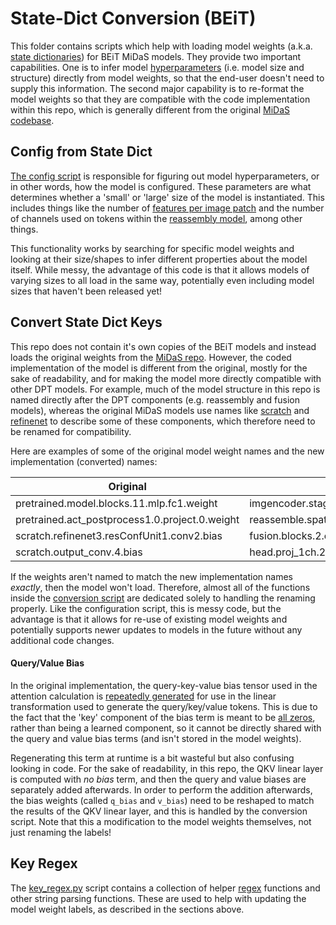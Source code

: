 # State-Dict Conversion (BEiT)

This folder contains scripts which help with loading model weights (a.k.a. [state dictionaries](https://pytorch.org/tutorials/recipes/recipes/what_is_state_dict.html)) for BEiT MiDaS models. They provide two important capabilities. One is to infer model [hyperparameters](https://en.wikipedia.org/wiki/Hyperparameter_(machine_learning)) (i.e. model size and structure) directly from model weights, so that the end-user doesn't need to supply this information. The second major capability is to re-format the model weights so that they are compatible with the code implementation within this repo, which is generally different from the original [MiDaS codebase](https://github.com/isl-org/MiDaS/tree/master/midas).

## Config from State Dict

[The config script](https://github.com/heyoeyo/muggled_dpt/blob/main/lib/v31_beit/state_dict_conversion/config_from_midas_state_dict.py) is responsible for figuring out model hyperparameters, or in other words, how the model is configured. These parameters are what determines whether a 'small' or 'large' size of the model is instantiated. This includes things like the number of [features per image patch](https://github.com/heyoeyo/muggled_dpt/tree/main/lib#patch-embedding-model) and the number of channels used on tokens within the [reassembly model](https://github.com/heyoeyo/muggled_dpt/tree/main/lib#reassembly-model), among other things.

This functionality works by searching for specific model weights and looking at their size/shapes to infer different properties about the model itself. While messy, the advantage of this code is that it allows models of varying sizes to all load in the same way, potentially even including model sizes that haven't been released yet!

## Convert State Dict Keys

This repo does not contain it's own copies of the BEiT models and instead loads the original weights from the [MiDaS repo](https://github.com/isl-org/MiDaS/releases/tag/v3_1). However, the coded implementation of the model is different from the original, mostly for the sake of readability, and for making the model more directly compatible with other DPT models. For example, much of the model structure in this repo is named directly after the DPT components (e.g. reassembly and fusion models), whereas the original MiDaS models use names like [scratch](https://github.com/isl-org/MiDaS/blob/bdc4ed64c095e026dc0a2f17cabb14d58263decb/midas/blocks.py#L73) and [refinenet](https://github.com/isl-org/MiDaS/blob/bdc4ed64c095e026dc0a2f17cabb14d58263decb/midas/dpt_depth.py#L101C9-L105C75) to describe some of these components, which therefore need to be renamed for compatibility.

Here are examples of some of the original model weight names and the new implementation (converted) names:

| Original | Converted |
| -------- | --------- |
| pretrained.model.blocks.11.mlp.fc1.weight | imgencoder.stages.3.blocks.2.mlp.layers.0.weight |
| pretrained.act_postprocess1.0.project.0.weight | reassemble.spatial_upx4.readout_proj.1.weight |
| scratch.refinenet3.resConfUnit1.conv2.bias | fusion.blocks.2.conv_reassembly.conv_seq.3.bias |
| scratch.output_conv.4.bias | head.proj_1ch.2.bias |

If the weights aren't named to match the new implementation names _exactly_, then the model won't load. Therefore, almost all of the functions inside the [conversion script](https://github.com/heyoeyo/muggled_dpt/blob/main/lib/v31_beit/state_dict_conversion/convert_midas_state_dict_keys.py) are dedicated solely to handling the renaming properly. Like the configuration script, this is messy code, but the advantage is that it allows for re-use of existing model weights and potentially supports newer updates to models in the future without any additional code changes.


#### Query/Value Bias

In the original implementation, the query-key-value bias tensor used in the attention calculation is [repeatedly generated](https://github.com/huggingface/pytorch-image-models/blob/ce4d3485b690837ba4e1cb4e0e6c4ed415e36cea/timm/models/beit.py#L185) for use in the linear transformation used to generate the query/key/value tokens. This is due to the fact that the 'key' component of the bias term is meant to be [all zeros](https://github.com/huggingface/pytorch-image-models/blob/ce4d3485b690837ba4e1cb4e0e6c4ed415e36cea/timm/models/beit.py#L152), rather than being a learned component, so it cannot be directly shared with the query and value bias terms (and isn't stored in the model weights).

Regenerating this term at runtime is a bit wasteful but also confusing looking in code. For the sake of readability, in this repo, the QKV linear layer is computed with _no bias_ term, and then the query and value biases are separately added afterwards. In order to perform the addition afterwards, the bias weights (called `q_bias` and `v_bias`) need to be reshaped to match the results of the QKV linear layer, and this is handled by the conversion script. Note that this a modification to the model weights themselves, not just renaming the labels!

## Key Regex

The [key_regex.py](https://github.com/heyoeyo/muggled_dpt/blob/main/lib/v31_beit/state_dict_conversion/key_regex.py) script contains a collection of helper [regex](https://www.computerhope.com/jargon/r/regex.htm) functions and other string parsing functions. These are used to help with updating the model weight labels, as described in the sections above.
